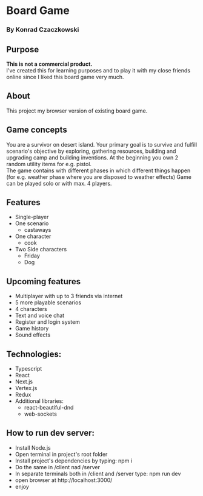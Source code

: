 # Board Game

### By Konrad Czaczkowski

## Purpose

<strong>This is not a commercial product.</strong>
<br> I've created this for learning purposes and to play it with my close friends online since I liked this board game
very much.

## About

This project my browser version of existing board
game.

## Game concepts

You are a survivor on desert island. Your primary goal is
to survive and fulfill scenario's objective by exploring,
gathering resources, building and upgrading camp and building inventions.
At the beginning you own 2 random utility items for e.g. pistol.
<br>
The game contains with different phases in which different things happen  (for e.g. weather phase where you are disposed
to weather effects)
Game can be played solo or with max. 4 players.

## Features

* Single-player
* One scenario
    * castaways
* One character
    * cook
* Two Side characters
    * Friday
    * Dog

## Upcoming features

* Multiplayer with up to 3 friends via internet
* 5 more playable scenarios
* 4 characters
* Text and voice chat
* Register and login system
* Game history
* Sound effects

## Technologies:

* Typescript
* React
* Next.js
* Vertex.js
* Redux
* Additional libraries:
    * react-beautiful-dnd
    * web-sockets

## How to run dev server:

* Install Node.js
* Open terminal in project's root folder
* Install project's dependencies by typing: npm i
* Do the same in /client nad /server
* In separate terminals both in /client and /server type: npm run dev
* open browser at http://localhost:3000/
* enjoy
